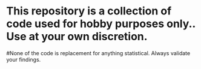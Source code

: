 # This repository is a collection of code used for hobby purposes only.. Use at your own discretion.

#None of the code is replacement for anything statistical. Always validate your findings.
